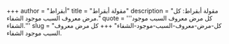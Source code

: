 +++
author = "أبقراط"
title = "مقولة أبقراط"
description = "مقولة أبقراط: كل مرض معروف السبب موجود الشفاء."
quote = '''كل مرض معروف السبب موجود الشفاء.'''
slug = "كل-مرض-معروف-السبب-موجود-الشفاء"
+++
كل مرض معروف السبب موجود الشفاء.
